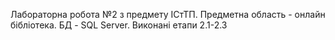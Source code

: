 Лабораторна робота №2 з предмету ІСтТП. Предметна область - онлайн бібліотека. БД - SQL Server. Виконані етапи 2.1-2.3
